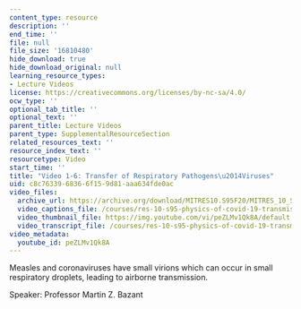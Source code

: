 ```yaml
---
content_type: resource
description: ''
end_time: ''
file: null
file_size: '16810480'
hide_download: true
hide_download_original: null
learning_resource_types:
- Lecture Videos
license: https://creativecommons.org/licenses/by-nc-sa/4.0/
ocw_type: ''
optional_tab_title: ''
optional_text: ''
parent_title: Lecture Videos
parent_type: SupplementalResourceSection
related_resources_text: ''
resource_index_text: ''
resourcetype: Video
start_time: ''
title: "Video 1-6: Transfer of Respiratory Pathogens\u2014Viruses"
uid: c8c76339-6836-6f15-9d81-aaa634fde0ac
video_files:
  archive_url: https://archive.org/download/MITRES10.S95F20/MITRES_10_S95F20_0106_300k.mp4
  video_captions_file: /courses/res-10-s95-physics-of-covid-19-transmission-fall-2020/1ced9fa8f27554569f1422a762ac7162_peZLMv1Qk8A.vtt
  video_thumbnail_file: https://img.youtube.com/vi/peZLMv1Qk8A/default.jpg
  video_transcript_file: /courses/res-10-s95-physics-of-covid-19-transmission-fall-2020/f4cd04e4b4b293802ea4b0f4ee34feea_peZLMv1Qk8A.pdf
video_metadata:
  youtube_id: peZLMv1Qk8A
---
```


Measles and coronaviruses have small virions which can occur in small respiratory droplets, leading to airborne transmission.

Speaker: Professor Martin Z. Bazant

